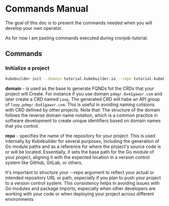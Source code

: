 # Commands Manual
The goal of this doc is to present the commands needed when you will develop your own operator.

As for now I am pasting commands executed during cronjob-tutorial.

## Commands

### Initialize a project
```sh
kubebuilder init --domain tutorial.kubebuilder.io --repo tutorial.kubebuilder.io/project
```

**domain** - is used as the base to generate FQNDs fot the CRDs that your project will Create. For instance if you use domain `pdmgr.0x41gawor.com` and later create a CRD named `Loop`. The generated CRD will habe an API group of `loop.pdmgr.0x41gawor.com`. This is useful in avoiding naming colisions with CRD defined by other projects. Note that: The structure of the domain follows the reverse domain name notation, which is a common practice in software development to create unique identifiers based on domain names that you control. 

**repo** -  specifies the name of the repository for your project. This is used internally by Kubebuilder for several purposes, including the generation of Go module paths and as a reference for where the project's source code is or will be located. Essentially, it sets the base path for the Go module of your project, aligning it with the expected location in a version control system like GitHub, GitLab, or others.

It's important to structure your --repo argument to reflect your actual or intended repository URL or path, especially if you plan to push your project to a version control system. This consistency helps in avoiding issues with Go modules and package imports, especially when other developers are working with your code or when deploying your project across different environments



